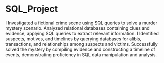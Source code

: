 # SQL_Project
I Investigated a fictional crime scene using SQL queries to solve a murder mystery scenario.
Analyzed relational databases containing clues and evidence, applying SQL queries to extract relevant information.
I Identified suspects, motives, and timelines by querying databases for alibis, transactions, and relationships among suspects and victims.
Successfully solved the mystery by compiling evidence and constructing a timeline of events, demonstrating proficiency in SQL data manipulation and analysis.
